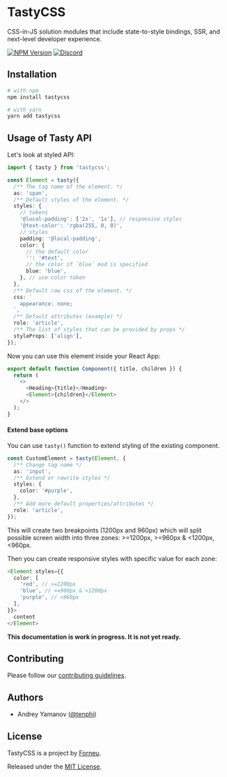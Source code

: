 # TastyCSS

CSS-in-JS solution modules that include state-to-style bindings, SSR, and next-level developer experience.

[![NPM Version](https://img.shields.io/npm/v/tastycss.svg?style=flat)](https://www.npmjs.com/package/tastycss)
[![Discord](https://img.shields.io/discord/793832892781690891?color=7389D8&label=chat%20on%20Discord&logo=Discord&logoColor=ffffff)](https://discord.gg/sHnHPnAPZj)


## Installation

```sh
# with npm
npm install tastycss

# with yarn
yarn add tastycss
```

## Usage of Tasty API

Let's look at styled API:

```typescript jsx
import { tasty } from 'tastycss';

const Element = tasty({
  /** The tag name of the element. */
  as: 'span',
  /** Default styles of the element. */
  styles: {
    // tokens
    '@local-padding': ['2x', '1x'], // responsive styles
    '@text-color': 'rgba(255, 0, 0)',
    // styles
    padding: '@local-padding',
    color: {
      // the default color
      '': '#text',
      // the color if `blue` mod is specified
      blue: 'blue',
    }, // use color token
  },
  /** Default raw css of the element. */
  css: `
    appearance: none;
  `,
  /** Default attributes (example) */
  role: 'article',
  /** The list of styles that can be provided by props */
  styleProps: ['align'],
});
```

Now you can use this element inside your React App:

```typescript jsx
export default function Component({ title, children }) {
  return (
    <>
      <Heading>{title}</Heading>
      <Element>{children}</Element>
    </>
  );
}
```

#### Extend base options

You can use `tasty()` function to extend styling of the existing component.

```typescript jsx
const CustomElement = tasty(Element, {
  /** Change tag name */
  as: 'input',
  /** Extend or rewrite styles */
  styles: {
    color: '#purple',
  },
  /** Add more default properties/attributes */
  role: 'article',
});
```

This will create two breakpoints (1200px and 960px) which will split possible screen width into three zones: >=1200px, >=960px & <1200px, <960px.

Then you can create responsive styles with specific value for each zone:

```typescript jsx
<Element styles={{ 
  color: [
    'red', // >=1200px
    'blue', // >=960px & <1200px
    'purple', // <960px
  ],
}}>
  content
</Element>
```

**This documentation is work in progress. It is not yet ready.**

## Contributing

Please follow our [contributing guidelines](CONTRIBUTING.md).

## Authors

- Andrey Yamanov ([@tenphi](https://twitter.com/tenphi))

## License

TastyCSS is a project by [Forneu](https://forneu.com).

Released under the [MIT License](LICENSE).